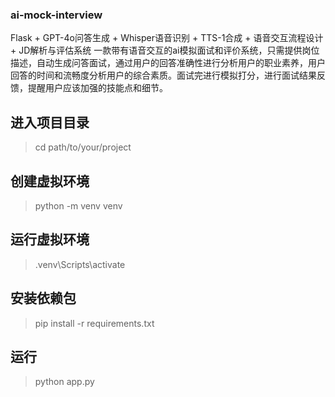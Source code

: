 ### ai-mock-interview
Flask + GPT-4o问答生成 + Whisper语音识别 + TTS-1合成 + 语音交互流程设计 + JD解析与评估系统
一款带有语音交互的ai模拟面试和评价系统，只需提供岗位描述，自动生成问答面试，通过用户的回答准确性进行分析用户的职业素养，用户回答的时间和流畅度分析用户的综合素质。面试完进行模拟打分，进行面试结果反馈，提醒用户应该加强的技能点和细节。
## 进入项目目录
>cd path/to/your/project

## 创建虚拟环境
>python -m venv venv

## 运行虚拟环境
>.venv\Scripts\activate

## 安装依赖包
>pip install -r requirements.txt

## 运行
>python app.py

